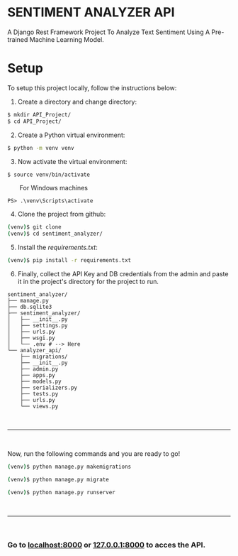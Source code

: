 # SENTIMENT ANALYZER API   

A Django Rest Framework Project To Analyze Text Sentiment Using A Pre-trained Machine Learning Model.


# Setup

To setup this project locally, follow the instructions below:

1. Create a directory and change directory:
```bash
$ mkdir API_Project/
$ cd API_Project/
```
2. Create a Python virtual environment:
```bash
$ python -m venv venv
```
3. Now activate the virtual environment:
```bash
$ source venv/bin/activate
```
&nbsp;&nbsp;&nbsp;&nbsp;&nbsp;&nbsp; For Windows machines
```posh
PS> .\venv\Scripts\activate
```
4. Clone the project from github:
```bash
(venv)$ git clone 
(venv)$ cd sentiment_analyzer/
```
5. Install the *requirements.txt*:
```bash
(venv)$ pip install -r requirements.txt
```
6. Finally, collect the API Key and DB credentials from the admin and paste it in the project's directory for the project to run.

```
sentiment_analyzer/
├── manage.py
├── db.sqlite3
├── sentiment_analyzer/
│   ├── __init__.py
│   ├── settings.py
│   ├── urls.py
│   ├── wsgi.py
│   └── .env # --> Here
└── analyzer_api/
    ├── migrations/
    ├── __init__.py
    ├── admin.py
    ├── apps.py
    ├── models.py
    ├── serializers.py
    ├── tests.py
    ├── urls.py
    └── views.py
```

<br>

---

<br>

Now, run the following commands and you are ready to go!

```bash
(venv)$ python manage.py makemigrations
```

```bash
(venv)$ python manage.py migrate
```

```bash
(venv)$ python manage.py runserver
```
<br>

---
<br>

### Go to [localhost:8000]() or [127.0.0.1:8000]() to acces the API.